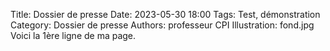 Title: Dossier de presse
Date: 2023-05-30 18:00
Tags: Test, démonstration
Category: Dossier de presse
Authors: professeur CPI
Illustration: fond.jpg
Voici la 1ère ligne de ma page.
